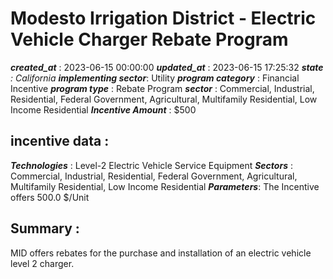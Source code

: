 # Modesto Irrigation District - Electric Vehicle  Charger Rebate Program 
 ***created_at*** : 2023-06-15 00:00:00 
 ***updated_at*** : 2023-06-15 17:25:32 
 ***state** : California 
 **implementing sector***: Utility 
 ***program category*** : Financial Incentive 
 ***program type*** : Rebate Program 
 ***sector*** : Commercial, Industrial, Residential, Federal Government, Agricultural, Multifamily Residential, Low Income Residential 
 ***Incentive Amount*** : $500

 
 ## incentive data : 
 ***Technologies*** : Level-2 Electric Vehicle Service Equipment 
 ***Sectors*** : Commercial, Industrial, Residential, Federal Government, Agricultural, Multifamily Residential, Low Income Residential 
 ***Parameters***: The Incentive offers 500.0 $/Unit 
 
 ## Summary : 
 MID offers rebates for the purchase and installation of an electric vehicle
level 2 charger.

 
 